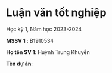 # Luận văn tốt nghiệp

Học kỳ 1, Năm học 2023-2024

**MSSV 1** : B1910534

**Họ tên SV 1**: Huỳnh Trung Khuyến


**Tên dự án**:

